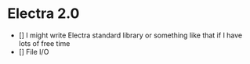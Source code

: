 # Electra 2.0

+ [] I might write Electra standard library or something like that if I have lots of free time
+ [] File I/O
